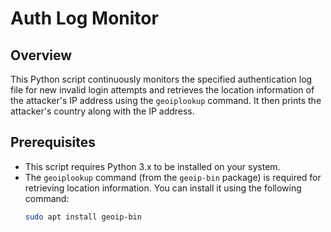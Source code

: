 # Auth Log Monitor

## Overview
This Python script continuously monitors the specified authentication log file for new invalid login attempts and retrieves the location information of the attacker's IP address using the `geoiplookup` command. It then prints the attacker's country along with the IP address.

## Prerequisites
- This script requires Python 3.x to be installed on your system.
- The `geoiplookup` command (from the `geoip-bin` package) is required for retrieving location information. You can install it using the following command:
  ```bash
  sudo apt install geoip-bin

